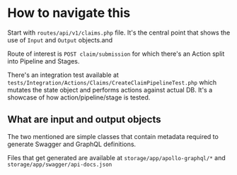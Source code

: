 # How to navigate this

Start with `routes/api/v1/claims.php` file. It's the central point that shows the use of `Input` and `Output` objects.and

Route of interest is `POST claim/submission` for which there's an Action split into Pipeline and Stages.

There's an integration test available at `tests/Integration/Actions/Claims/CreateClaimPipelineTest.php` which mutates the state object and performs actions against actual DB.
It's a showcase of how action/pipeline/stage is tested.

## What are input and output objects

The two mentioned are simple classes that contain metadata required to generate Swagger and GraphQL definitions.

Files that get generated are available at `storage/app/apollo-graphql/*` and `storage/app/swagger/api-docs.json`

